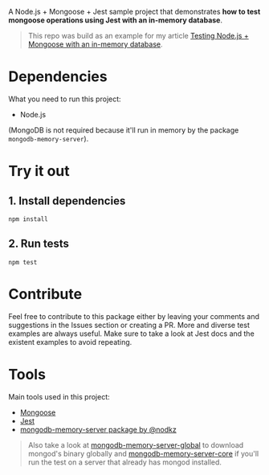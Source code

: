 A Node.js + Mongoose + Jest sample project that demonstrates **how to test mongoose operations using Jest with an in-memory database**.

>This repo was build as an example for my article [Testing Node.js + Mongoose with an in-memory database](https://dev.to/paulasantamaria/testing-node-js-mongoose-with-an-in-memory-database-1445).

# Dependencies
What you need to run this project:
- Node.js

(MongoDB is not required because it'll run in memory by the package `mongodb-memory-server`).

# Try it out
## 1. Install dependencies
```
npm install
```

## 2. Run tests
```
npm test
```

# Contribute
Feel free to contribute to this package either by leaving your comments and suggestions in the Issues section or creating a PR. More and diverse test examples are always useful. Make sure to take a look at Jest docs and the existent examples to avoid repeating.

# Tools
Main tools used in this project:

- [Mongoose](https://mongoosejs.com/)
- [Jest](https://jestjs.io/)
- [mongodb-memory-server package by @nodkz](https://github.com/nodkz/mongodb-memory-server)

> Also take a look at [mongodb-memory-server-global](https://github.com/nodkz/mongodb-memory-server#mongodb-memory-server-global) to download mongod's binary globally and [mongodb-memory-server-core](https://github.com/nodkz/mongodb-memory-server#mongodb-memory-server-core) if you'll run the test on a server that already has mongod installed.
